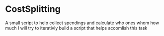 # CostSplitting
A small script to help collect spendings and calculate who ones whom how much 
I will try to iterativly build a script that helps accomlish this task